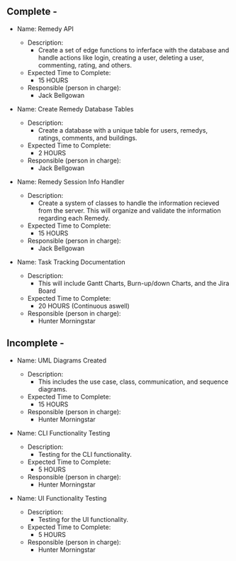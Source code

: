 ## Complete -
- Name: Remedy API
  - Description:
    - Create a set of edge functions to inferface with the database and handle actions like login, creating a user, deleting a user, commenting, rating, and others.
  - Expected Time to Complete:
    - 15 HOURS
  - Responsible (person in charge):
    - Jack Bellgowan

- Name: Create Remedy Database Tables
  - Description:
    - Create a database with a unique table for users, remedys, ratings, comments, and buildings.
  - Expected Time to Complete:
    - 2 HOURS
  - Responsible (person in charge):
    - Jack Bellgowan

- Name: Remedy Session Info Handler
  - Description:
    - Create a system of classes to handle the information recieved from the server. This will organize and validate the information regarding each Remedy.
  - Expected Time to Complete:
    - 15 HOURS
  - Responsible (person in charge):
    - Jack Bellgowan

- Name: Task Tracking Documentation
  - Description:
    - This will include Gantt Charts, Burn-up/down Charts, and the Jira Board
  - Expected Time to Complete:
    - 20 HOURS (Continuous aswell)
  - Responsible (person in charge):
    - Hunter Morningstar<br/>
    
## Incomplete -
- Name: UML Diagrams Created
  - Description:
    - This includes the use case, class, communication, and sequence diagrams.
  - Expected Time to Complete:
    - 15 HOURS
  - Responsible (person in charge):
    - Hunter Morningstar
   
- Name: CLI Functionality Testing
  - Description:
    - Testing for the CLI functionality.
  - Expected Time to Complete:
    - 5 HOURS
  - Responsible (person in charge):
    - Hunter Morningstar

- Name: UI Functionality Testing
  - Description:
    - Testing for the UI functionality.
  - Expected Time to Complete:
    - 5 HOURS
  - Responsible (person in charge):
    - Hunter Morningstar

